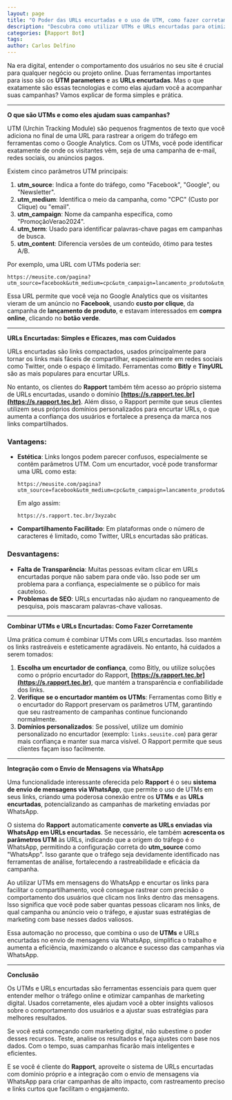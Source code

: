 ```yaml
---
layout: page
title: "O Poder das URLs encurtadas e o uso de UTM, como fazer corretamente"
description: "Descubra como utilizar UTMs e URLs encurtadas para otimizar suas campanhas digitais e obter resultados mais precisos, com o sistema do Rapport que integra WhatsApp, rastreamento e encurtadores de links."
categories: [Rapport Bot]
tags: 
author: Carlos Delfino
---
```

Na era digital, entender o comportamento dos usuários no seu site é crucial para qualquer negócio ou projeto online. Duas ferramentas importantes para isso são os **UTM parameters** e as **URLs encurtadas**. Mas o que exatamente são essas tecnologias e como elas ajudam você a acompanhar suas campanhas? Vamos explicar de forma simples e prática.

---

**O que são UTMs e como eles ajudam suas campanhas?**

UTM (Urchin Tracking Module) são pequenos fragmentos de texto que você adiciona no final de uma URL para rastrear a origem do tráfego em ferramentas como o Google Analytics. Com os UTMs, você pode identificar exatamente de onde os visitantes vêm, seja de uma campanha de e-mail, redes sociais, ou anúncios pagos.

Existem cinco parâmetros UTM principais:
1. **utm_source**: Indica a fonte do tráfego, como "Facebook", "Google", ou "Newsletter".
2. **utm_medium**: Identifica o meio da campanha, como "CPC" (Custo por Clique) ou "email".
3. **utm_campaign**: Nome da campanha específica, como "PromoçãoVerao2024".
4. **utm_term**: Usado para identificar palavras-chave pagas em campanhas de busca.
5. **utm_content**: Diferencia versões de um conteúdo, ótimo para testes A/B.

Por exemplo, uma URL com UTMs poderia ser:
```
https://meusite.com/pagina?utm_source=facebook&utm_medium=cpc&utm_campaign=lancamento_produto&utm_term=compra_online&utm_content=botao_verde
```

Essa URL permite que você veja no Google Analytics que os visitantes vieram de um anúncio no **Facebook**, usando **custo por clique**, da campanha de **lançamento de produto**, e estavam interessados em **compra online**, clicando no **botão verde**.

---

**URLs Encurtadas: Simples e Eficazes, mas com Cuidados**

URLs encurtadas são links compactados, usados principalmente para tornar os links mais fáceis de compartilhar, especialmente em redes sociais como Twitter, onde o espaço é limitado. Ferramentas como **Bitly** e **TinyURL** são as mais populares para encurtar URLs.

No entanto, os clientes do **Rapport** também têm acesso ao próprio sistema de URLs encurtadas, usando o domínio **[https://s.rapport.tec.br](https://s.rapport.tec.br)**. Além disso, o Rapport permite que seus clientes utilizem seus próprios domínios personalizados para encurtar URLs, o que aumenta a confiança dos usuários e fortalece a presença da marca nos links compartilhados.

### Vantagens:
- **Estética**: Links longos podem parecer confusos, especialmente se contêm parâmetros UTM. Com um encurtador, você pode transformar uma URL como esta:
  ```
  https://meusite.com/pagina?utm_source=facebook&utm_medium=cpc&utm_campaign=lancamento_produto&utm_term=compra_online&utm_content=botao_verde
  ```
  Em algo assim:
  ```
  https://s.rapport.tec.br/3xyzabc
  ```

- **Compartilhamento Facilitado**: Em plataformas onde o número de caracteres é limitado, como Twitter, URLs encurtadas são práticas.

### Desvantagens:
- **Falta de Transparência**: Muitas pessoas evitam clicar em URLs encurtadas porque não sabem para onde vão. Isso pode ser um problema para a confiança, especialmente se o público for mais cauteloso.
- **Problemas de SEO**: URLs encurtadas não ajudam no ranqueamento de pesquisa, pois mascaram palavras-chave valiosas.

---

**Combinar UTMs e URLs Encurtadas: Como Fazer Corretamente**

Uma prática comum é combinar UTMs com URLs encurtadas. Isso mantém os links rastreáveis e esteticamente agradáveis. No entanto, há cuidados a serem tomados:

1. **Escolha um encurtador de confiança**, como Bitly, ou utilize soluções como o próprio encurtador do Rapport, **[https://s.rapport.tec.br](https://s.rapport.tec.br)**, que mantém a transparência e confiabilidade dos links.
2. **Verifique se o encurtador mantém os UTMs**: Ferramentas como Bitly e o encurtador do Rapport preservam os parâmetros UTM, garantindo que seu rastreamento de campanhas continue funcionando normalmente.
3. **Domínios personalizados**: Se possível, utilize um domínio personalizado no encurtador (exemplo: `links.seusite.com`) para gerar mais confiança e manter sua marca visível. O Rapport permite que seus clientes façam isso facilmente.

---

**Integração com o Envio de Mensagens via WhatsApp**

Uma funcionalidade interessante oferecida pelo **Rapport** é o seu **sistema de envio de mensagens via WhatsApp**, que permite o uso de UTMs em seus links, criando uma poderosa conexão entre os **UTMs** e as **URLs encurtadas**, potencializando as campanhas de marketing enviadas por WhatsApp.

O sistema do **Rapport** automaticamente **converte as URLs enviadas via WhatsApp em URLs encurtadas**. Se necessário, ele também **acrescenta os parâmetros UTM** às URLs, indicando que a origem do tráfego é o WhatsApp, permitindo a configuração correta do **utm_source** como "WhatsApp". Isso garante que o tráfego seja devidamente identificado nas ferramentas de análise, fortalecendo a rastreabilidade e eficácia da campanha.

Ao utilizar UTMs em mensagens do WhatsApp e encurtar os links para facilitar o compartilhamento, você consegue rastrear com precisão o comportamento dos usuários que clicam nos links dentro das mensagens. Isso significa que você pode saber quantas pessoas clicaram nos links, de qual campanha ou anúncio veio o tráfego, e ajustar suas estratégias de marketing com base nesses dados valiosos.

Essa automação no processo, que combina o uso de **UTMs** e URLs encurtadas no envio de mensagens via WhatsApp, simplifica o trabalho e aumenta a eficiência, maximizando o alcance e sucesso das campanhas via WhatsApp.

---

**Conclusão**

Os UTMs e URLs encurtadas são ferramentas essenciais para quem quer entender melhor o tráfego online e otimizar campanhas de marketing digital. Usados corretamente, eles ajudam você a obter insights valiosos sobre o comportamento dos usuários e a ajustar suas estratégias para melhores resultados.

Se você está começando com marketing digital, não subestime o poder desses recursos. Teste, analise os resultados e faça ajustes com base nos dados. Com o tempo, suas campanhas ficarão mais inteligentes e eficientes.

E se você é cliente do **Rapport**, aproveite o sistema de URLs encurtadas com domínio próprio e a integração com o envio de mensagens via WhatsApp para criar campanhas de alto impacto, com rastreamento preciso e links curtos que facilitam o engajamento.
